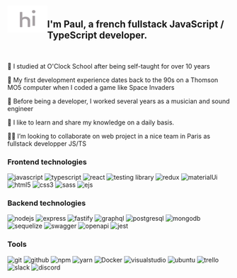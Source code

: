 <img src="img/hi+.gif" align="left" height="60" width="90" />

## I'm Paul, a french fullstack JavaScript / TypeScript developer.  

<br/>

🔭 I studied at O'Clock School after being self-taught for over 10 years

👾 My first development experience dates back to the 90s on a Thomson MO5 computer when I coded a game like Space Invaders

🎸 Before being a developer, I worked several years as a musician and sound engineer

🫱 I like to learn and share my knowledge on a daily basis.

👨‍💻 I’m looking to collaborate on web project in a nice team in Paris as fullstack developper JS/TS


### Frontend technologies

![javascript](https://img.shields.io/badge/JavaScript-F7DF1E?style=for-the-badge&logo=JavaScript&logoColor=000000) 
![typescript](https://img.shields.io/badge/TypeScript-0074d6?style=for-the-badge&logo=TypeScript&logoColor=ffffff) 
![react](https://img.shields.io/badge/React-61DAFB?style=for-the-badge&logo=React&logoColor=000000) 
![testing library](https://img.shields.io/badge/Testing%20Library-FF0000?style=for-the-badge&logo=Testing%20Library&logoColor=ffffff) 
![redux](https://img.shields.io/badge/Redux-764ABC?style=for-the-badge&logo=Redux&logoColor=ffffff) 
![materialUi](https://img.shields.io/badge/Material&nbsp;UI-2c7fff?style=for-the-badge&logo=Materialui&logoColor=ffffff) 
![html5](https://img.shields.io/badge/HTML5-E34F26?style=for-the-badge&logo=HTML5&logoColor=ffffff) 
![css3](https://img.shields.io/badge/CSS3-1572B6?style=for-the-badge&logo=CSS3&logoColor=ffffff) 
![sass](https://img.shields.io/badge/Sass-CC6699?style=for-the-badge&logo=Sass&logoColor=ffffff) 
![ejs](https://img.shields.io/badge/%3C%25&nbsp;EJS-90a93a?style=for-the-badge) 


### Backend technologies

![nodejs](https://img.shields.io/badge/Node.js-339933?style=for-the-badge&logo=Node.js&logoColor=ffffff) 
![express](https://img.shields.io/badge/Express-000000?style=for-the-badge&logo=Express&logoColor=ffffff) 
![fastify](https://img.shields.io/badge/Fastify-333333?style=for-the-badge&logo=Fastify&logoColor=ffffff) 
![graphql](https://img.shields.io/badge/GraphQL-FF4477?style=for-the-badge&logo=GraphQL&logoColor=ffffff) 
![postgresql](https://img.shields.io/badge/PostgreSQL-4169E1?style=for-the-badge&logo=PostgreSQL&logoColor=ffffff) 
![mongodb](https://img.shields.io/badge/MongoDB-47A248?style=for-the-badge&logo=MongoDB&logoColor=ffffff) 
![sequelize](https://img.shields.io/badge/Sequelize-52B0E7?style=for-the-badge&logo=Sequelize&logoColor=ffffff) 
![swagger](https://img.shields.io/badge/Swagger-85EA2D?style=for-the-badge&logo=Swagger&logoColor=000000) 
![openapi](https://img.shields.io/badge/OpenAPI-6BA539?style=for-the-badge&logo=OpenAPIInitiative&logoColor=ffffff) 
![jest](https://img.shields.io/badge/Jest-44FF44?style=for-the-badge&logo=Jest&logoColor=000000) 


### Tools

![git](https://img.shields.io/badge/Git-F05032?style=for-the-badge&logo=Git&logoColor=ffffff) 
![github](https://img.shields.io/badge/GitHub-181717?style=for-the-badge&logo=GitHub&logoColor=ffffff) 
![npm](https://img.shields.io/badge/npm-CB3837?style=for-the-badge&logo=npm&logoColor=ffffff) 
![yarn](https://img.shields.io/badge/Yarn-0088FF?style=for-the-badge&logo=Yarn&logoColor=ffffff) 
![Docker](https://img.shields.io/badge/Docker-468fff?style=for-the-badge&logo=Docker&logoColor=ffffff) 
![visualstudio](https://img.shields.io/badge/Visual&nbsp;Studio&nbsp;Code-007ACC?style=for-the-badge&logo=VisualStudioCode&logoColor=ffffff) 
![ubuntu](https://img.shields.io/badge/Ubuntu-E95420?style=for-the-badge&logo=Ubuntu&logoColor=ffffff) 
![trello](https://img.shields.io/badge/Trello-0052CC?style=for-the-badge&logo=Trello&logoColor=ffffff) 
![slack](https://img.shields.io/badge/Slack-4A154B?style=for-the-badge&logo=Slack&logoColor=ffffff) 
![discord](https://img.shields.io/badge/Discord-5865F2?style=for-the-badge&logo=Discord&logoColor=ffffff) 

